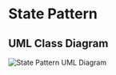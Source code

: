 # State Pattern

## UML Class Diagram

![State Pattern UML Diagram](../../../../../../../../resources/State_Design_Pattern_UML_Class_Diagram.png)
